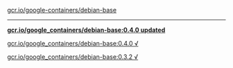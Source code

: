 [gcr.io/google-containers/debian-base](https://hub.docker.com/r/sqeven/debian-base/tags/) 

----
**[gcr.io/google_containers/debian-base:0.4.0 updated](https://hub.docker.com/r/sqeven/debian-base/tags/)**

[gcr.io/google_containers/debian-base:0.4.0 √](https://hub.docker.com/r/sqeven/debian-base/tags/)

[gcr.io/google_containers/debian-base:0.3.2 √](https://hub.docker.com/r/sqeven/debian-base/tags/)

